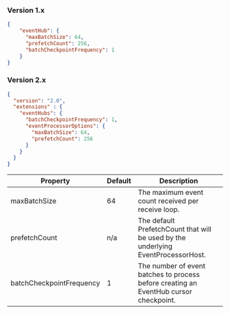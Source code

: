 ### Version 1.x
```json
{
    "eventHub": {
      "maxBatchSize": 64,
      "prefetchCount": 256,
      "batchCheckpointFrequency": 1
    }
}
```

### Version 2.x
```json
{
  "version": "2.0",
  "extensions" : {
    "eventHubs": {
      "batchCheckpointFrequency": 1,
      "eventProcessorOptions": {
        "maxBatchSize": 64,
        "prefetchCount": 256
      }
    }
  }
}
```

|Property  |Default | Description |
|---------|---------|---------| 
|maxBatchSize|64|The maximum event count received per receive loop.|
|prefetchCount|n/a|The default PrefetchCount that will be used by the underlying EventProcessorHost.| 
|batchCheckpointFrequency|1|The number of event batches to process before creating an EventHub cursor checkpoint.| 
